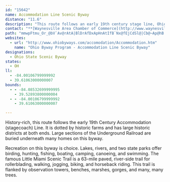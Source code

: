 ```yaml
---
id: "15642"
name: Accommodation Line Scenic Byway
distance: "11.6"
description: "This route follows an early 19th century stage line, Ohio's first railroad, and is dotted by historic farms. It includes large parts of the Underground Railroad. Recreation is choice here: lakes, two state parks, and the famous Little Miami Scenic Trail."
contact: "**[Waynesville Area Chamber of Commerce](http://www.waynesvilleohio.com)**  \r\n (513) 897-8855  \r\n [Send E-mail](mailto:waynsville@aol.com )  \r\n\r\n"
path: "mmwpFtmu_Or_@bV`Av@rAtA|BlDrAfDxApHnAtIfB`Nx@fEjCdSl@|Cb@~Ap@hB|@jBhBnCDZhs@|r@lC~B|AfAhExBhElAt|@tOrFv@vBFxBKhBShAYdBs@vGwDhScMvC{AhAc@rBe@~CSjDLnB\\bDjAbDtBxcAxaAbC|CjBzC`BtDhAbDx@hD|F|YrCtL|BdIbCnHjCjHpFpMfDrGfF|IjLfQhErI|g@fuAfDbGtBrClUvS"
websites:
  - url: "http://www.ohiobyways.com/accomodation/Accommodation.htm"
    name: "Ohio Byway Program - Accommodation Line Scenic Byway"
designations:
  - Ohio State Scenic Byway
states:
  - OH
ll:
  - -84.00106799999992
  - 39.61063000000007
bounds:
  - - -84.08532699999995
    - 39.52893800000004
  - - -84.00106799999992
    - 39.61063000000007

---
```


History-rich, this route follows the early 19th Century Accommodation (stagecoach) Line. It is dotted by historic farms and has large historic districts at both ends. Large sections of the Underground Railroad are buried underneath many homes on this byway.

Recreation on this byway is choice. Lakes, rivers, and two state parks offer birding, hunting, fishing, boating, camping, canoeing, and swimming. The famous Little Miami Scenic Trail is a 63-mile paved, river-side trail for rollerblading, walking, jogging, biking, and horseback riding. This trail is flanked by observation towers, benches, marshes, gorges, and many, many trees.
